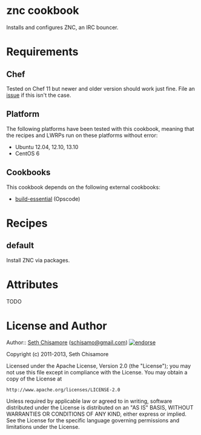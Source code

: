 znc cookbook
============

Installs and configures ZNC, an IRC bouncer.

Requirements
============

## Chef

Tested on Chef 11 but newer and older version should work just fine. File an
[issue][issues] if this isn't the case.

## Platform

The following platforms have been tested with this cookbook, meaning that the
recipes and LWRPs run on these platforms without error:

* Ubuntu 12.04, 12.10, 13.10
* CentOS 6

## Cookbooks

This cookbook depends on the following external cookbooks:

* [build-essential](http://community.opscode.com/cookbooks/build-essential) (Opscode)

Recipes
=======

## default

Install ZNC via packages.

Attributes
==========

TODO

License and Author
==================

Author:: [Seth Chisamore][schisamo] (<schisamo@gmail.com>) [![endorse](http://api.coderwall.com/schisamo/endorsecount.png)](http://coderwall.com/schisamo)

Copyright (c) 2011-2013, Seth Chisamore

Licensed under the Apache License, Version 2.0 (the "License");
you may not use this file except in compliance with the License.
You may obtain a copy of the License at

    http://www.apache.org/licenses/LICENSE-2.0

Unless required by applicable law or agreed to in writing, software
distributed under the License is distributed on an "AS IS" BASIS,
WITHOUT WARRANTIES OR CONDITIONS OF ANY KIND, either express or implied.
See the License for the specific language governing permissions and
limitations under the License.

[schisamo]:      https://github.com/schisamo
[repo]:          https://github.com/schisamo-cookbooks/znc
[issues]:        https://github.com/schisamo-cookbooks/znc/issues
